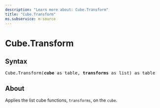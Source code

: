 ```yaml
---
description: "Learn more about: Cube.Transform"
title: "Cube.Transform"
ms.subservice: m-source
---
```

# Cube.Transform

## Syntax

<pre>
Cube.Transform(<b>cube</b> as table, <b>transforms</b> as list) as table
</pre>

## About

Applies the list cube functions, `transforms`, on the `cube`.
